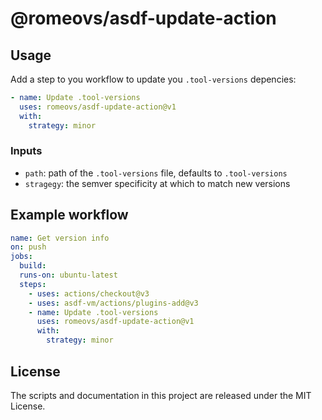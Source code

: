 # @romeovs/asdf-update-action

## Usage

Add a step to you workflow to update you `.tool-versions` depencies:

```yaml
- name: Update .tool-versions
  uses: romeovs/asdf-update-action@v1
  with:
    strategy: minor
```

### Inputs

- `path`: path of the `.tool-versions` file, defaults to `.tool-versions`
- `stragegy`: the semver specificity at which to match new versions

## Example workflow

```yaml
name: Get version info
on: push
jobs:
  build:
  runs-on: ubuntu-latest
  steps:
    - uses: actions/checkout@v3
    - uses: asdf-vm/actions/plugins-add@v3
    - name: Update .tool-versions
      uses: romeovs/asdf-update-action@v1
      with:
        strategy: minor
```

## License

The scripts and documentation in this project are released under the MIT License.
